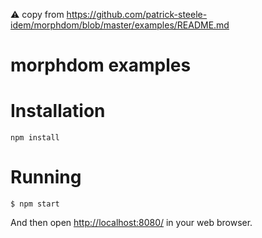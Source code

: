 :warning: copy from https://github.com/patrick-steele-idem/morphdom/blob/master/examples/README.md

morphdom examples
=================

# Installation

```
npm install
```

# Running

```console
$ npm start
```

And then open [http://localhost:8080/](http://localhost:8080/) in your web browser.

